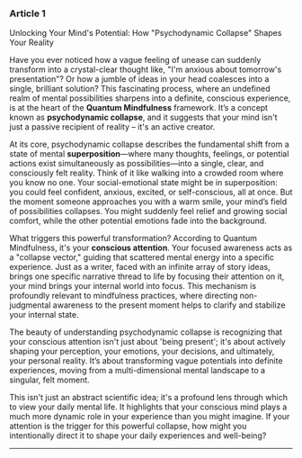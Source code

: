 ### Article 1
Unlocking Your Mind's Potential: How "Psychodynamic Collapse" Shapes Your Reality



Have you ever noticed how a vague feeling of unease can suddenly transform into a crystal-clear thought like, "I'm anxious about tomorrow's presentation"? Or how a jumble of ideas in your head coalesces into a single, brilliant solution? This fascinating process, where an undefined realm of mental possibilities sharpens into a definite, conscious experience, is at the heart of the **Quantum Mindfulness** framework. It’s a concept known as **psychodynamic collapse**, and it suggests that your mind isn't just a passive recipient of reality – it's an active creator.

At its core, psychodynamic collapse describes the fundamental shift from a state of mental **superposition**—where many thoughts, feelings, or potential actions exist simultaneously as possibilities—into a single, clear, and consciously felt reality. Think of it like walking into a crowded room where you know no one. Your social-emotional state might be in superposition: you could feel confident, anxious, excited, or self-conscious, all at once. But the moment someone approaches you with a warm smile, your mind’s field of possibilities collapses. You might suddenly feel relief and growing social comfort, while the other potential emotions fade into the background.

What triggers this powerful transformation? According to Quantum Mindfulness, it's your **conscious attention**. Your focused awareness acts as a "collapse vector," guiding that scattered mental energy into a specific experience. Just as a writer, faced with an infinite array of story ideas, brings one specific narrative thread to life by focusing their attention on it, your mind brings your internal world into focus. This mechanism is profoundly relevant to mindfulness practices, where directing non-judgmental awareness to the present moment helps to clarify and stabilize your internal state.

The beauty of understanding psychodynamic collapse is recognizing that your conscious attention isn't just about 'being present'; it's about actively shaping your perception, your emotions, your decisions, and ultimately, your personal reality. It’s about transforming vague potentials into definite experiences, moving from a multi-dimensional mental landscape to a singular, felt moment.

This isn't just an abstract scientific idea; it's a profound lens through which to view your daily mental life. It highlights that your conscious mind plays a much more dynamic role in your experience than you might imagine. If your attention is the trigger for this powerful collapse, how might you intentionally direct it to shape your daily experiences and well-being?

---